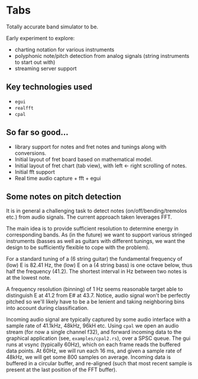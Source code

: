 # Tabs

Totally accurate band simulator to be.

Early experiment to explore:

- charting notation for various instruments
- polyphonic note/pitch detection from analog signals (string instruments to start out with)
- streaming server support

## Key technologies used

- `egui`
- `realfft`
- `cpal`

## So far so good...

- library support for notes and fret notes and tunings along with conversions.
- Initial layout of fret board based on mathematical model.
- Initial layout of fret chart (tab view), with left <- right scrolling of notes.
- Initial fft support
- Real time audio capture + fft + egui

## Some notes on pitch detection

It is in general a challenging task to detect notes (on/off/bending/tremolos etc.) from audio signals. The current approach taken leverages FFT.

The main idea is to provide sufficient resolution to determine energy in corresponding bands. As (in the future) we want to support various stringed instruments (basses as well as guitars with different tunings, we want the design to be sufficiently flexible to cope with the problem).

For a standard tuning of a (6 string guitar) the fundamental frequency of (low) E is 82.41 Hz, the (low) E on a (4 string bass) is one octave below, thus half the frequency (41.2). The shortest interval in Hz between two notes is at the lowest note.

A frequency resolution (binning) of 1 Hz seems reasonable target able to distinguish E at 41.2 from E# at 43.7. Notice, audio signal won't be perfectly pitched so we'll likely have to be a be lenient and taking neighboring bins into account during classification.

Incoming audio signal are typically captured by some audio interface with a sample rate of 41.1kHz, 48kHz, 96kH etc. Using `cpal` we open an audio stream (for now a single channel f32), and forward incoming data to the graphical application (see, `examples/cpal2.rs`), over a SPSC queue. The gui runs at vsync (typically 60Hz), which on each frame reads the buffered data points. At 60Hz, we will run each 16 ms, and given a sample rate of 48kHz, we will get some 800 samples on average. Incoming data is buffered in a circular buffer, and re-aligned (such that most recent sample is present at the last position of the FFT buffer).
